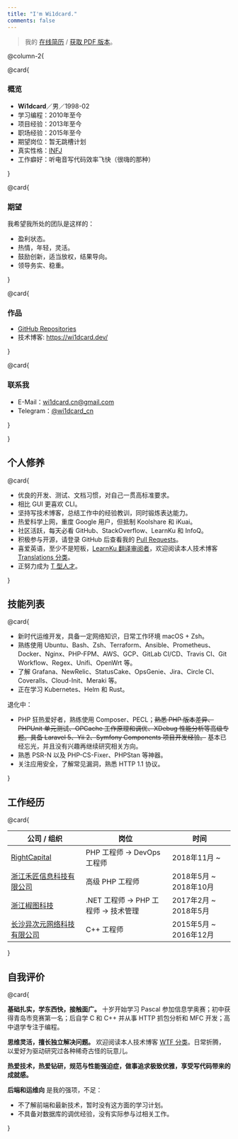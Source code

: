 ```yaml
---
title: "I'm Wi1dcard."
comments: false
---
```


> 我的 [在线简历](https://wi1dcard.dev/resume/) / [获取 PDF 版本](wi1dcard.pdf)。

<!--more-->

@column-2{

@card{

### 概览

- **Wi1dcard**／男／1998-02
- 学习编程：2010年至今
- 项目经验：2013年至今
- 职场经验：2015年至今
- 期望岗位：暂无跳槽计划
- 真实性格：[INFJ](mbti.pdf)
- 工作癖好：听电音写代码效率飞快（很嗨的那种）

}

@card{

### 期望

我希望我所处的团队是这样的：

- 盈利状态。
- 热情，年轻，灵活。
- 鼓励创新，适当放权，结果导向。
- 领导务实、稳重。

}

@card{

### 作品

- [GitHub Repositories](https://github.com/wi1dcard?utf8=%E2%9C%93&tab=repositories&q=&type=source&language=)
- 技术博客: <https://wi1dcard.dev/>

}

@card{

### 联系我

- E-Mail：[wi1dcard.cn@gmail.com](mailto:wi1dcard.cn@gmail.com)
- Telegram：[@wi1dcard_cn](https://t.me/wi1dcard_cn)

}

}

## 个人修养

@card{

- 优良的开发、测试、文档习惯，对自己一贯高标准要求。
- 相比 GUI 更喜欢 CLI。
- 坚持写技术博客，总结工作中的经验教训，同时锻炼表达能力。
- 热爱科学上网，重度 Google 用户，但抵制 Koolshare 和 iKuai。
- 社区活跃，每天必看 GitHub、StackOverflow、LearnKu 和 InfoQ。
- 积极参与开源，请登录 GitHub 后查看我的 [Pull Requests](https://github.com/pulls?utf8=%E2%9C%93&q=is%3Apr+sort%3Aupdated-desc+author%3Awi1dcard)。
- 喜爱英语，至少不是短板，[LearnKu 翻译审阅者](https://learnku.com/users/32249/translations)，欢迎阅读本人技术博客 [Translations 分类](/categories/translations/)。
- 正努力成为 [T 型人才](https://en.wikipedia.org/wiki/T-shaped_skills)。

}

## 技能列表

@card{

- 新时代运维开发，具备一定网络知识，日常工作环境 macOS + Zsh。
- 熟练使用 Ubuntu、Bash、Zsh、Terraform、Ansible、Prometheus、Docker、Nginx、PHP-FPM、AWS、GCP、GitLab CI/CD、Travis CI、Git Workflow、Regex、Unifi、OpenWrt 等。
- 了解 Grafana、NewRelic、StatusCake、OpsGenie、Jira、Circle CI、Coveralls、Cloud-Init、Meraki 等。
- 正在学习 Kubernetes、Helm 和 Rust。

退化中：

- PHP 狂热爱好者，熟练使用 Composer、PECL；~~熟悉 PHP 版本差异、PHPUnit 单元测试、OPCache 工作原理和调优、XDebug 性能分析等高级专题。具备 Laravel 5、Yii 2、Symfony Components 项目开发经验。~~ 基本已经忘光，并且没有兴趣再继续研究相关方向。
- 熟悉 PSR-N 以及 PHP-CS-Fixer、PHPStan 等神器。
- 关注应用安全，了解常见漏洞，熟悉 HTTP 1.1 协议。

}

## 工作经历

@card{

| 公司 / 组织                  | 岗位                                  | 时间                   |
| ---------------------------- | ------------------------------------- | ---------------------- |
| [RightCapital]               | PHP 工程师 -> DevOps 工程师           | 2018年11月 ~           |
| [浙江禾匠信息科技有限公司]   | 高级 PHP 工程师                       | 2018年5月 ~ 2018年10月 |
| [浙江椒图科技]               | .NET 工程师 -> PHP 工程师 -> 技术管理 | 2017年2月 ~ 2018年5月  |
| [长沙异次元网络科技有限公司] | C++ 工程师                            | 2015年5月 ~ 2016年12月 |

}

[RightCapital]: /cv/#RightCapital
[浙江禾匠信息科技有限公司]: /cv/#浙江禾匠信息科技有限公司
[浙江椒图科技]: /cv/#浙江椒图科技
[长沙异次元网络科技有限公司]: /cv/#长沙异次元网络科技有限公司

## 自我评价

@card{

**基础扎实，学东西快，接触面广。** 十岁开始学习 Pascal 参加信息学奥赛；初中获得青岛市竞赛第一名；后自学 C 和 C++ 并从事 HTTP 抓包分析和 MFC 开发；高中退学专注于编程。

**思维灵活，擅长独立解决问题。** 欢迎阅读本人技术博客 [WTF 分类](https://wi1dcard.dev/categories/wtf/)。日常折腾，以爱好为驱动研究过各种稀奇古怪的玩意儿。

**热爱技术，热爱钻研，规范与性能强迫症，做事追求极致优雅，享受写代码带来的成就感。**

**后端和运维向** 是我的强项，不足：

- 不了解前端和最新技术，暂时没有这方面的学习计划。
- 不具备对数据库的调优经验，没有实际参与过相关工作。

}
